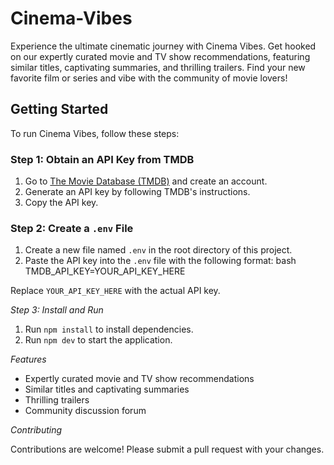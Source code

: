 # Cinema-Vibes

Experience the ultimate cinematic journey with Cinema Vibes. Get hooked on our expertly curated movie and TV show recommendations, featuring similar titles, captivating summaries, and thrilling trailers. Find your new favorite film or series and vibe with the community of movie lovers!

## Getting Started

To run Cinema Vibes, follow these steps:

### Step 1: Obtain an API Key from TMDB

1. Go to [The Movie Database (TMDB)](https://www.themoviedb.org/) and create an account.
2. Generate an API key by following TMDB's instructions.
3. Copy the API key.

### Step 2: Create a `.env` File

1. Create a new file named `.env` in the root directory of this project.
2. Paste the API key into the `.env` file with the following format:
bash
TMDB_API_KEY=YOUR_API_KEY_HERE

Replace `YOUR_API_KEY_HERE` with the actual API key.

*Step 3: Install and Run*

1. Run `npm install` to install dependencies.
2. Run `npm dev` to start the application.

*Features*

- Expertly curated movie and TV show recommendations
- Similar titles and captivating summaries
- Thrilling trailers
- Community discussion forum

*Contributing*

Contributions are welcome! Please submit a pull request with your changes.
